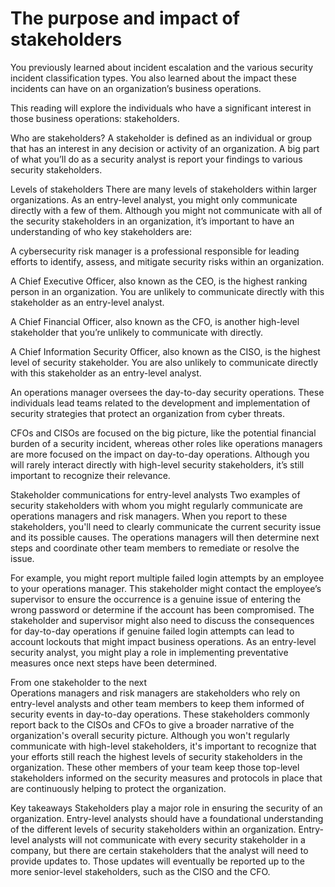 # The purpose and impact of stakeholders
You previously learned about incident escalation and the various security incident classification types. You also learned about the impact these incidents can have on an organization’s business operations.

This reading will explore the individuals who have a significant interest in those business operations: stakeholders. 

Who are stakeholders?
A stakeholder is defined as an individual or group that has an interest in any decision or activity of an organization. A big part of what you’ll do as a security analyst is report your findings to various security stakeholders. 

Levels of stakeholders 
There are many levels of stakeholders within larger organizations. As an entry-level analyst, you might only communicate directly with a few of them. Although you might not communicate with all of the security stakeholders in an organization, it’s important to have an understanding of who key stakeholders are:

A cybersecurity risk manager is a professional responsible for leading efforts to identify, assess, and mitigate security risks within an organization.

A Chief Executive Officer, also known as the CEO, is the highest ranking person in an organization. You are unlikely to communicate directly with this stakeholder as an entry-level analyst.

A Chief Financial Officer, also known as the CFO, is another high-level stakeholder that you’re unlikely to communicate with directly.

A Chief Information Security Officer, also known as the CISO, is the highest level of security stakeholder. You are also unlikely to communicate directly with this stakeholder as an entry-level analyst. 

An operations manager oversees the day-to-day security operations. These individuals lead teams related to the development and implementation of security strategies that protect an organization from cyber threats.

CFOs and CISOs are focused on the big picture, like the potential financial burden of a security incident, whereas other roles like operations managers are more focused on the impact on day-to-day operations. Although you will rarely interact directly with high-level security stakeholders, it’s still important to recognize their relevance.

Stakeholder communications for entry-level analysts
Two examples of security stakeholders with whom you might regularly communicate are operations managers and risk managers. When you report to these stakeholders, you'll need to clearly communicate the current security issue and its possible causes. The operations managers will then determine next steps and coordinate other team members to remediate or resolve the issue. 

For example, you might report multiple failed login attempts by an employee to your operations manager. This stakeholder might contact the employee’s supervisor to ensure the occurrence is a genuine issue of entering the wrong password or determine if the account has been compromised. The stakeholder and supervisor might also need to discuss the consequences for day-to-day operations if genuine failed login attempts can lead to account lockouts that might impact business operations. As an entry-level security analyst, you might play a role in implementing preventative measures once next steps have been determined.

From one stakeholder to the next  
Operations managers and risk managers are stakeholders who rely on entry-level analysts and other team members to keep them informed of security events in day-to-day operations. These stakeholders commonly report back to the CISOs and CFOs to give a broader narrative of the organization's overall security picture. Although you won't regularly communicate with high-level stakeholders, it's important to recognize that your efforts still reach the highest levels of security stakeholders in the organization. These other members of your team keep those top-level stakeholders informed on the security measures and protocols in place that are continuously helping to protect the organization.

Key takeaways
Stakeholders play a major role in ensuring the security of an organization. Entry-level analysts should have a foundational understanding of the different levels of security stakeholders within an organization. Entry-level analysts will not communicate with every security stakeholder in a company, but there are certain stakeholders that the analyst will need to provide updates to. Those updates will eventually be reported up to the more senior-level stakeholders, such as the CISO and the CFO.
